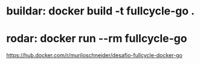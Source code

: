 # buildar: docker build -t fullcycle-go .

# rodar: docker run --rm fullcycle-go

https://hub.docker.com/r/muriloschneider/desafio-fullcycle-docker-go